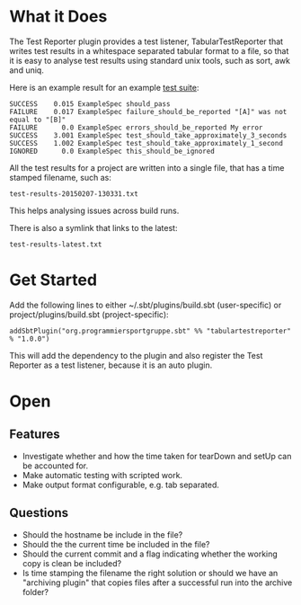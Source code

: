 What it Does
============

The Test Reporter plugin provides a test listener, TabularTestReporter that writes test results in a whitespace
separated tabular format to a file, so that it is easy to analyse test results using standard unix tools, such as
sort, awk and uniq.

Here is an example result for an example [test suite](https://github.com/programmiersportgruppe/sbt-tabular-test-reporter/blob/master/src/sbt-test/simple-example/src/test/scala/ExampleSpec.scala):

    SUCCESS    0.015 ExampleSpec should_pass
    FAILURE    0.017 ExampleSpec failure_should_be_reported "[A]" was not equal to "[B]"
    FAILURE      0.0 ExampleSpec errors_should_be_reported My error
    SUCCESS    3.001 ExampleSpec test_should_take_approximately_3_seconds
    SUCCESS    1.002 ExampleSpec test_should_take_approximately_1_second
    IGNORED      0.0 ExampleSpec this_should_be_ignored

All the test results for a project are written into a single file, that has a time stamped filename, such as:

    test-results-20150207-130331.txt

This helps analysing issues across build runs.

There is also a symlink that links to the latest:

    test-results-latest.txt


Get Started
===========

Add the following lines to either ~/.sbt/plugins/build.sbt (user-specific) or project/plugins/build.sbt (project-specific):

    addSbtPlugin("org.programmiersportgruppe.sbt" %% "tabulartestreporter" % "1.0.0")

This will add the dependency to the plugin and also register the Test Reporter as a test listener, because it is an
auto plugin.


Open
====

Features
--------
* Investigate whether and how the time taken for tearDown and setUp can be accounted for.
* Make automatic testing with scripted work.
* Make output format configurable, e.g. tab separated.

Questions
---------

* Should the hostname be include in the file?
* Should the the current time be included in the file?
* Should the current commit and a flag indicating whether the working copy is clean be included?
* Is time stamping the filename the right solution or should we have an "archiving plugin"
  that copies files after a successful run into the archive folder?


